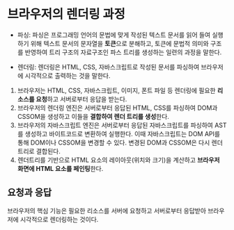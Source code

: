 # 브라우저의 렌더링 과정

- 파싱: 파싱은 프로그래밍 언어의 문법에 맞게 작성된 텍스트 문서를 읽어 들여 실행하기 위해 텍스트 문서의 문자열을 **토큰**으로 분해하고, 토큰에 문법적 의미와 구조를 반영하여 트리 구조의 자료구조인 파스 트리를 생성하는 일련의 과정을 말한다.

- 렌더링: 렌더링은 HTML, CSS, 자바스크립트로 작성된 문서를 파싱하여 브라우저에 시각적으로 출력하는 것을 말한다.

1. 브라우저는 HTML, CSS, 자바스크립트, 이미지, 폰트 파일 등 렌더링에 필요한 **리소스를 요청**하고 서버로부터 응답을 받는다.
2. 브라우저의 렌더링 엔진은 서버로부터 응답된 HTML, CSS를 파싱하여 DOM과 CSSOM을 생성하고 이들을 **결합하여 렌더 트리를 생성**한다.
3. 브라우저의 자바스크립트 엔진은 서버로부터 응답된 자바스크립트를 파싱하여 AST를 생성하고 바이트코드로 변환하여 실행한다. 이때 자바스크립트는 DOM API를 통해 DOM이나 CSSOM을 변경할 수 있다. 변경된 DOM과 CSSOM은 다시 렌더 트리로 결합된다.
4. 렌더트리를 기반으로 HTML 요소의 레이아웃(위치와 크기)을 계산하고 **브라우저 화면에 HTML 요소를 페인팅**한다.

## 요청과 응답

브라우저의 핵심 기능은 필요한 리소스를 서버에 요청하고 서버로부터 응답받아 브라우저에 시각적으로 렌더링하는 것이다.

